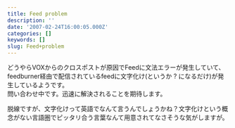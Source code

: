 ```yaml
---
title: Feed problem
description: ''
date: '2007-02-24T16:00:05.000Z'
categories: []
keywords: []
slug: Feed+problem
---
```

どうやらVOXからのクロスポストが原因でFeedに文法エラーが発生していて、feedburner経由で配信されているfeedに文字化け(というか ? になるだけ)が発生しているようです。  
問い合わせ中です。迅速に解決されることを期待します。

脱線ですが、文字化けって英語でなんて言うんでしょうかね？文字化けという概念がない言語圏でピッタリ合う言葉なんて用意されてなさそうな気がしますが。